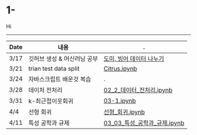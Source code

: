 # 1-

Hi

---
|Date|내용|.|
|------|---|---|
|3/17|깃허브 생성 & 머신러닝 공부|[도미, 빙어 데이터 나누기](https://github.com/yyaallpp-naver-com/1-/blob/main/1주차스터디_BreamAndSmelt.ipynb)|
|3/21|trian test data split|[Citrus.ipynb](https://github.com/yyaallpp-naver-com/1-/blob/main/Citrus_KNN.ipynb)|
|3/24|자바스크립트 배운것 복습|.|
|3/28|데이처 전처리|[02_2_데이터_전처리.ipynb](https://github.com/yyaallpp-naver-com/1-/blob/main/02_2_데이터_전처리.ipynb)|
|3/31|k-최근접이웃회귀|[03-1.ipynb](https://github.com/yyaallpp-naver-com/1-/blob/main/03-1.ipynb)|
|4/4|선형 회귀|[선형_회귀.ipynb](https://github.com/yyaallpp-naver-com/1-/blob/main/선형_회귀.ipynb)|
|4/11|특성 공학과 규제|[03_03_특성_공학과_규제.ipynb](https://github.com/yyaallpp-naver-com/1-/blob/main/03_03_특성_공학과_규제.ipynb)|

